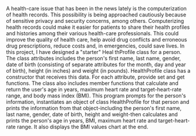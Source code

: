 A health-care issue that has been in the news lately is the computerization of health records. This possibility is being approached cautiously because of sensitive privacy and security concerns, among others.
Computerizing health records could make it easier for patients to share their health profiles and histories among their various health-care professionals. This could improve the quality of health care, help avoid drug conflicts and erroneous drug prescriptions, reduce costs and, in emergencies, could save lives.
In this project, I have designed a "starter" Heal thProfile class for a person. 
The class attributes includes the person's first name, last name, gender, date of birth (consisting of separate attributes for the month, day and year of birth), height (in inches) and weight (in pounds).
HealthProfile class has a constructor that receives this data. For each attribute, provide set and get functions.
The class also includes member functions that calculate and return the user's age in years, maximum heart rate and target-heart-rate range, and body mass index (BMI). 
This program prompts for the person's information, instantiates an object of class HealthProfile for that person and prints the information from that object-including the person's first name, last name, gender, date of birth, height and weight-then calculates and prints the person's age in years, BMI, maximum heart rate and target-heart-rate range. 
It also displays the BMI values chart at the end.

